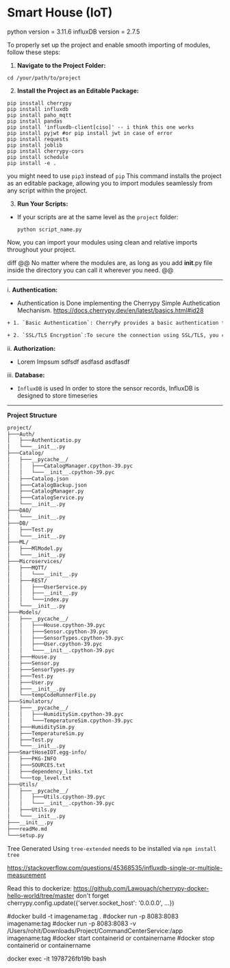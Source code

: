
# Smart House (IoT)
python version = 3.11.6
influxDB version = 2.7.5

To properly set up the project and enable smooth importing of modules, follow these steps:

1. **Navigate to the Project Folder:**
```
cd /your/path/to/project
```
2. **Install the Project as an Editable Package:**
```
pip insstall cherrypy
pip install influxdb
pip install paho_mqtt
pip install pandas
pip install 'influxdb-client[ciso]' -- i think this one works
pip install pyjwt #or pip install jwt in case of error
pip install requests
pip install joblib
pip install cherrypy-cors
pip install schedule
pip install -e .
```

you might need to use `pip3` instead of `pip`
This command installs the project as an editable package, allowing you to import modules seamlessly from any script within the project.


3. **Run Your Scripts:**
- If your scripts are at the same level as the `project` folder:
  ```
  python script_name.py
  ```
Now, you can import your modules using clean and relative imports throughout your project.

diff
@@ No matter where the modules are, as long as you add __init__.py file inside the directory you can call it wherever you need. @@

---
i. **Authentication:**
- Authentication is Done implementing the Cherrypy Simple Authetication Mechanism. https://docs.cherrypy.dev/en/latest/basics.html#id28
``` bash
+ 1. `Basic Authentication`: CherryPy provides a basic authentication tool that can be used to require users to authenticate before accessing certain parts of your site.

+ 2. `SSL/TLS Encryption`:To secure the connection using SSL/TLS, you can use CherryPy's tools.https tool. You need to have an SSL certificate and private key.
```

ii. **Authorization:**
- Lorem Impsum sdfsdf asdfasd asdfasdf

iii. **Database:**
- `InfluxDB` is used In order to store the sensor records, InfluxDB is designed to store timeseries

---
**Project Structure**

```bash
project/
├───Auth/
│   ├───Authenticatio.py
│   └───__init__.py
├───Catalog/
│   ├───__pycache__/
│   │   ├───CatalogManager.cpython-39.pyc
│   │   └───__init__.cpython-39.pyc
│   ├───Catalog.json
│   ├───CatalogBackup.json
│   ├───CatalogManager.py
│   ├───CatalogService.py
│   └───__init__.py
├───DAO/
│   └───__init__.py
├───DB/
│   ├───Test.py
│   └───__init__.py
├───ML/
│   ├───MlModel.py
│   └───__init__.py
├───Microservices/
│   ├───MQTT/
│   │   └───__init__.py
│   ├───REST/
│   │   ├───UserService.py
│   │   ├───__init__.py
│   │   └───index.py
│   └───__init__.py
├───Models/
│   ├───__pycache__/
│   │   ├───House.cpython-39.pyc
│   │   ├───Sensor.cpython-39.pyc
│   │   ├───SensorTypes.cpython-39.pyc
│   │   ├───User.cpython-39.pyc
│   │   └───__init__.cpython-39.pyc
│   ├───House.py
│   ├───Sensor.py
│   ├───SensorTypes.py
│   ├───Test.py
│   ├───User.py
│   ├───__init__.py
│   └───tempCodeRunnerFile.py
├───Simulators/
│   ├───__pycache__/
│   │   ├───HumiditySim.cpython-39.pyc
│   │   └───TemperatureSim.cpython-39.pyc
│   ├───HumiditySim.py
│   ├───TemperatureSim.py
│   ├───Test.py
│   └───__init__.py
├───SmartHoseIOT.egg-info/
│   ├───PKG-INFO
│   ├───SOURCES.txt
│   ├───dependency_links.txt
│   └───top_level.txt
├───Utils/
│   ├───__pycache__/
│   │   ├───Utils.cpython-39.pyc
│   │   └───__init__.cpython-39.pyc
│   ├───Utils.py
│   └───__init__.py
├───__init__.py
├───readMe.md
└───setup.py
```
Tree Generated Using `tree-extended` needs to be installed via `npm install tree`

https://stackoverflow.com/questions/45368535/influxdb-single-or-multiple-measurement


Read this to dockerize: https://github.com/Lawouach/cherrypy-docker-hello-world/tree/master
don't forget cherrypy.config.update({'server.socket_host': '0.0.0.0', ...})

#docker build -t imagename:tag .
#docker run -p 8083:8083 imagename:tag
#docker run -p 8083:8083 -v /Users/rohit/Downloads/Project/CommandCenterService:/app imagename:tag
#docker start containerid or containername
#docker stop containerid or containername


docker exec -it 1978726fb19b bash
